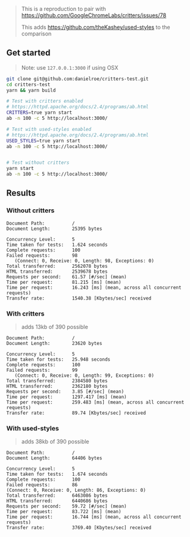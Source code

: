 > This is a reproduction to pair with https://github.com/GoogleChromeLabs/critters/issues/78
> 
> This adds https://github.com/theKashey/used-styles to the comparison

## Get started
>Note: use `127.0.0.1:3000` if using OSX
```bash
git clone git@github.com:danielroe/critters-test.git
cd critters-test
yarn && yarn build

# Test with critters enabled
# https://httpd.apache.org/docs/2.4/programs/ab.html
CRITTERS=true yarn start
ab -n 100 -c 5 http://localhost:3000/

# Test with used-styles enabled
# https://httpd.apache.org/docs/2.4/programs/ab.html
USED_STYLES=true yarn start
ab -n 100 -c 5 http://localhost:3000/


# Test without critters
yarn start
ab -n 100 -c 5 http://localhost:3000/
```

## Results

### Without critters

```
Document Path:          /
Document Length:        25395 bytes

Concurrency Level:      5
Time taken for tests:   1.624 seconds
Complete requests:      100
Failed requests:        98
   (Connect: 0, Receive: 0, Length: 98, Exceptions: 0)
Total transferred:      2562078 bytes
HTML transferred:       2539678 bytes
Requests per second:    61.57 [#/sec] (mean)
Time per request:       81.215 [ms] (mean)
Time per request:       16.243 [ms] (mean, across all concurrent requests)
Transfer rate:          1540.38 [Kbytes/sec] received
 ```

### With critters
> adds 13kb of 390 possible  
```
Document Path:          /
Document Length:        23620 bytes

Concurrency Level:      5
Time taken for tests:   25.948 seconds
Complete requests:      100
Failed requests:        99
   (Connect: 0, Receive: 0, Length: 99, Exceptions: 0)
Total transferred:      2384580 bytes
HTML transferred:       2362180 bytes
Requests per second:    3.85 [#/sec] (mean)
Time per request:       1297.417 [ms] (mean)
Time per request:       259.483 [ms] (mean, across all concurrent requests)
Transfer rate:          89.74 [Kbytes/sec] received
```

### With used-styles
> adds 38kb of 390 possible
```
Document Path:          /
Document Length:        64406 bytes

Concurrency Level:      5
Time taken for tests:   1.674 seconds
Complete requests:      100
Failed requests:        86
(Connect: 0, Receive: 0, Length: 86, Exceptions: 0)
Total transferred:      6463086 bytes
HTML transferred:       6440686 bytes
Requests per second:    59.72 [#/sec] (mean)
Time per request:       83.722 [ms] (mean)
Time per request:       16.744 [ms] (mean, across all concurrent requests)
Transfer rate:          3769.40 [Kbytes/sec] received
```
